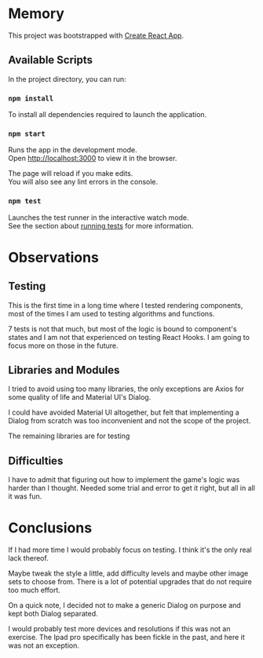 # Memory
This project was bootstrapped with [Create React App](https://github.com/facebook/create-react-app).

## Available Scripts

In the project directory, you can run:

### `npm install`
To install all dependencies required to launch the application.

### `npm start`

Runs the app in the development mode.\
Open [http://localhost:3000](http://localhost:3000) to view it in the browser.

The page will reload if you make edits.\
You will also see any lint errors in the console.

### `npm test`

Launches the test runner in the interactive watch mode.\
See the section about [running tests](https://facebook.github.io/create-react-app/docs/running-tests) for more information.

# Observations
## Testing
This is the first time in a long time where I tested rendering components, most of the times I am used to testing algorithms and functions. 

7 tests is not that much, but most of the logic is bound to component's states and I am not that experienced on testing React Hooks. I am going to focus more on those in the future.  

## Libraries and Modules
I tried to avoid using too many libraries, the only exceptions are Axios for some quality of life and Material UI's Dialog.

I could have avoided Material UI altogether, but felt that implementing a Dialog from scratch was too inconvenient and not the scope of the project.
  
The remaining libraries are for testing

## Difficulties
I have to admit that figuring out how to implement the game's logic was harder than I thought. Needed some trial and error to get it right, but all in all it was fun.

# Conclusions
If I had more time I would probably focus on testing. I think it's the only real lack thereof. 

Maybe tweak the style a little, add difficulty levels and maybe other image sets to choose from. There is a lot of potential upgrades that do not require too much effort.

On a quick note, I decided not to make a generic Dialog on purpose and kept both Dialog separated.

I would probably test more devices and resolutions if this was not an exercise. The Ipad pro specifically has been fickle in the past, and here it was not an exception.

